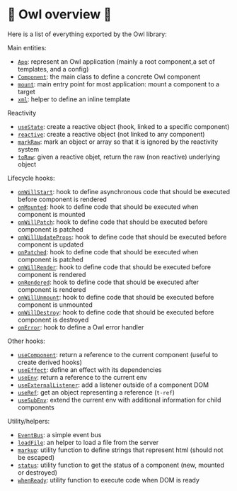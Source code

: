 # 🦉 Owl overview 🦉

Here is a list of everything exported by the Owl library:

Main entities:

- [`App`](reference/app.md): represent an Owl application (mainly a root component,a set of templates, and a config)
- [`Component`](reference/component.md): the main class to define a concrete Owl component
- [`mount`](reference/app.md#mount-helper): main entry point for most application: mount a component to a target
- [`xml`](reference/templates.md#inline-templates): helper to define an inline template

Reactivity

- [`useState`](reference/reactivity.md#usestate): create a reactive object (hook, linked to a specific component)
- [`reactive`](reference/reactivity.md#reactive): create a reactive object (not linked to any component)
- [`markRaw`](reference/reactivity.md#markraw): mark an object or array so that it is ignored by the reactivity system
- [`toRaw`](reference/reactivity.md#toraw): given a reactive objet, return the raw (non reactive) underlying object

Lifecycle hooks:

- [`onWillStart`](reference/component.md#willstart): hook to define asynchronous code that should be executed before component is rendered
- [`onMounted`](reference/component.md#mounted): hook to define code that should be executed when component is mounted
- [`onWillPatch`](reference/component.md#willpatch): hook to define code that should be executed before component is patched
- [`onWillUpdateProps`](reference/component.md#willupdateprops): hook to define code that should be executed before component is updated
- [`onPatched`](reference/component.md#patched): hook to define code that should be executed when component is patched
- [`onWillRender`](reference/component.md#willrender): hook to define code that should be executed before component is rendered
- [`onRendered`](reference/component.md#rendered): hook to define code that should be executed after component is rendered
- [`onWillUnmount`](reference/component.md#willunmount): hook to define code that should be executed before component is unmounted
- [`onWillDestroy`](reference/component.md#willdestroy): hook to define code that should be executed before component is destroyed
- [`onError`](reference/component.md#onerror): hook to define a Owl error handler

Other hooks:

- [`useComponent`](reference/hooks.md#usecomponent): return a reference to the current component (useful to create derived hooks)
- [`useEffect`](reference/hooks.md#useeffect): define an effect with its dependencies
- [`useEnv`](reference/hooks.md#useenv): return a reference to the current env
- [`useExternalListener`](reference/hooks.md#useexternallistener): add a listener outside of a component DOM
- [`useRef`](reference/hooks.md#useref): get an object representing a reference (`t-ref`)
- [`useSubEnv`](reference/hooks.md#usesubenv): extend the current env with additional information for child components

Utility/helpers:

- [`EventBus`](reference/utils.md#eventbus): a simple event bus
- [`loadFile`](reference/utils.md#loadfile): an helper to load a file from the server
- [`markup`](reference/templates.md#outputting-data): utility function to define strings that represent html (should not be escaped)
- [`status`](reference/component.md#status-helper): utility function to get the status of a component (new, mounted or destroyed)
- [`whenReady`](reference/utils.md#whenready): utility function to execute code when DOM is ready
